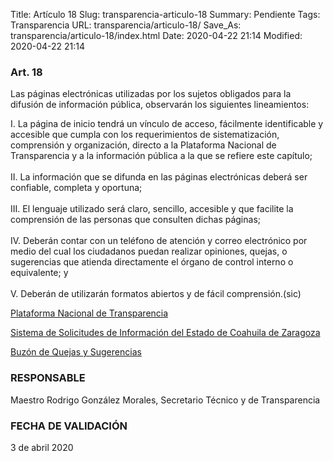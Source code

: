 Title: Artículo 18
Slug: transparencia-articulo-18
Summary: Pendiente
Tags: Transparencia
URL: transparencia/articulo-18/
Save_As: transparencia/articulo-18/index.html
Date: 2020-04-22 21:14
Modified: 2020-04-22 21:14


### Art. 18

Las páginas electrónicas utilizadas por los sujetos obligados para la difusión de información pública, observarán los siguientes lineamientos:

I. La página de inicio tendrá un vínculo de acceso, fácilmente identificable y accesible que cumpla con los requerimientos de sistematización, comprensión y organización, directo a la Plataforma Nacional de  Transparencia y a la información pública a la que se refiere este capítulo;\
\
II. La información que se difunda en las páginas electrónicas deberá ser confiable, completa y oportuna;\
\
III. El lenguaje utilizado será claro, sencillo, accesible y que facilite la comprensión de las personas que consulten dichas páginas;\
\
IV. Deberán contar con un teléfono de atención y correo electrónico por medio del cual los ciudadanos puedan realizar opiniones, quejas, o sugerencias que atienda directamente el órgano de control interno o equivalente; y\
\
V. Deberán de utilizarán formatos abiertos y de fácil comprensión.(sic)

[Plataforma Nacional de Transparencia](http://www.plataformadetransparencia.org.mx/web/guest/inicio)

[Sistema de Solicitudes de Información del Estado de Coahuila de Zaragoza](http://189.254.130.35/infocoahuila/)

[Buzón de Quejas y Sugerencias](https://www.pjecz.gob.mx/buzon-de-sugerencias/)

### RESPONSABLE

Maestro Rodrigo González Morales, Secretario Técnico y de Transparencia

### FECHA DE VALIDACIÓN

3 de abril 2020


